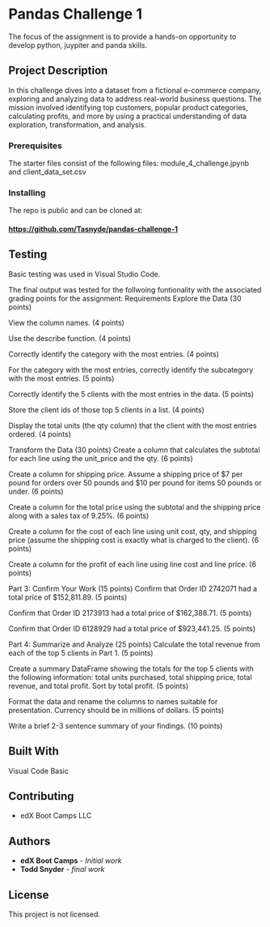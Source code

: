 # Pandas Challenge 1

The focus of the assignment is to provide a hands-on opportunity to develop python, juypiter and panda skills. 

## Project Description
In this challenge dives into a dataset from a fictional e-commerce company, exploring and analyzing data to address real-world business questions. The mission involved identifying top customers, popular product categories, calculating profits, and more by using a practical understanding of data exploration, transformation, and analysis.

### Prerequisites

The starter files consist of the following files:  module_4_challenge.jpynb and client_data_set.csv

### Installing

The repo is public and can be cloned at:
#### https://github.com/Tasnyde/pandas-challenge-1

## Testing

Basic testing was used in Visual Studio Code.

The final output was tested for the follwoing funtionality with the associated grading points for the assignment:
Requirements
Explore the Data (30 points)

View the column names. (4 points)

Use the describe function. (4 points)

Correctly identify the category with the most entries. (4 points)

For the category with the most entries, correctly identify the subcategory with the most entries. (5 points)

Correctly identify the 5 clients with the most entries in the data. (5 points)

Store the client ids of those top 5 clients in a list. (4 points)

Display the total units (the qty column) that the client with the most entries ordered. (4 points)

Transform the Data (30 points)
Create a column that calculates the subtotal for each line using the unit_price and the qty. (6 points)

Create a column for shipping price. Assume a shipping price of $7 per pound for orders over 50 pounds and $10 per pound for items 50 pounds or under. (6 points)

Create a column for the total price using the subtotal and the shipping price along with a sales tax of 9.25%. (6 points)

Create a column for the cost of each line using unit cost, qty, and shipping price (assume the shipping cost is exactly what is charged to the client). (6 points)

Create a column for the profit of each line using line cost and line price. (6 points)

Part 3: Confirm Your Work (15 points)
Confirm that Order ID 2742071 had a total price of $152,811.89. (5 points)

Confirm that Order ID 2173913 had a total price of $162,388.71. (5 points)

Confirm that Order ID 6128929 had a total price of $923,441.25. (5 points)

Part 4: Summarize and Analyze (25 points)
Calculate the total revenue from each of the top 5 clients in Part 1. (5 points)

Create a summary DataFrame showing the totals for the top 5 clients with the following information: total units purchased, total shipping price, total revenue, and total profit. Sort by total profit. (5 points)

Format the data and rename the columns to names suitable for presentation. Currency should be in millions of dollars. (5 points)

Write a brief 2-3 sentence summary of your findings. (10 points)

## Built With

Visual Code Basic 

## Contributing

* edX Boot Camps LLC

## Authors

* **edX Boot Camps** - *Initial work* 
* **Todd Snyder** - *final work* 

## License

This project is not licensed. 

 



